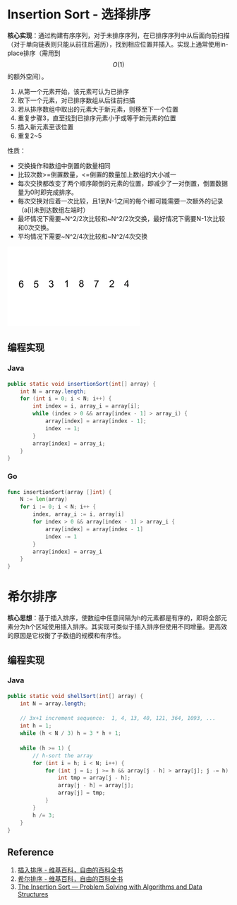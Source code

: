 # Insertion Sort - 选择排序

**核心实现**：通过构建有序序列，对于未排序序列，在已排序序列中从后面向前扫描（对于单向链表则只能从前往后遍历），找到相应位置并插入。实现上通常使用in-place排序（需用到$$O(1)$$的额外空间）。

1. 从第一个元素开始，该元素可认为已排序
2. 取下一个元素，对已排序数组从后往前扫描
3. 若从排序数组中取出的元素大于新元素，则移至下一个位置
4. 重复步骤3，直至找到已排序元素小于或等于新元素的位置
5. 插入新元素至该位置
6. 重复2~5

性质：

- 交换操作和数组中倒置的数量相同
- 比较次数>=倒置数量，<=倒置的数量加上数组的大小减一
- 每次交换都改变了两个顺序颠倒的元素的位置，即减少了一对倒置，倒置数据量为0时即完成排序。
- 每次交换对应着一次比较，且1到N-1之间的每个i都可能需要一次额外的记录（a[i]未到达数组左端时）
- 最坏情况下需要~N^2/2次比较和~N^2/2次交换，最好情况下需要N-1次比较和0次交换。
- 平均情况下需要~N^2/4次比较和~N^2/4次交换

![Insertion-sort](/assets/Insertion-sort-300px.gif)

## 编程实现

### Java

```java
public static void insertionSort(int[] array) {
    int N = array.length;
    for (int i = 0; i < N; i++) {
        int index = i, array_i = array[i];
        while (index > 0 && array[index - 1] > array_i) {
            array[index] = array[index - 1];
            index -= 1;
        }
        array[index] = array_i;
    }
}
```

### Go

```go
func insertionSort(array []int) {
	N := len(array)
	for i := 0; i < N; i++ {
		index, array_i := i, array[i]
		for index > 0 && array[index - 1] > array_i {
			array[index] = array[index - 1]
			index -= 1
		}
		array[index] = array_i
	}
}
```

# 希尔排序

**核心思想**：基于插入排序，使数组中任意间隔为h的元素都是有序的，即将全部元素分为h个区域使用插入排序。其实现可类似于插入排序但使用不同增量。更高效的原因是它权衡了子数组的规模和有序性。

## 编程实现

### Java

```java
public static void shellSort(int[] array) {
    int N = array.length;

    // 3x+1 increment sequence:  1, 4, 13, 40, 121, 364, 1093, ...
    int h = 1;
    while (h < N / 3) h = 3 * h + 1;

    while (h >= 1) {
        // h-sort the array
        for (int i = h; i < N; i++) {
            for (int j = i; j >= h && array[j - h] > array[j]; j -= h) {
                int tmp = array[j - h];
                array[j - h] = array[j];
                array[j] = tmp;
            }
        }
        h /= 3;
    }
}
```

## Reference

1. [插入排序 - 维基百科，自由的百科全书](http://zh.wikipedia.org/wiki/%E6%8F%92%E5%85%A5%E6%8E%92%E5%BA%8F)
2. [希尔排序 - 维基百科，自由的百科全书](http://zh.wikipedia.org/wiki/%E5%B8%8C%E5%B0%94%E6%8E%92%E5%BA%8F)
3. [The Insertion Sort — Problem Solving with Algorithms and Data Structures](http://interactivepython.org/runestone/static/pythonds/SortSearch/TheInsertionSort.html)
